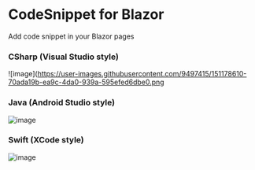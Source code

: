 # CodeSnippet for Blazor
Add code snippet in your Blazor pages

### CSharp (Visual Studio style)
![image](https://user-images.githubusercontent.com/9497415/151178610-70ada19b-ea9c-4da0-939a-595efed6dbe0.png

### Java (Android Studio style)
![image](https://user-images.githubusercontent.com/9497415/151179370-1ce9fb6f-bd28-4d09-8c7a-dce1e9e91d12.png)

### Swift (XCode style)
![image](https://user-images.githubusercontent.com/9497415/151178395-5210843f-2ddd-4e36-86c1-38eb04d1e1b4.png)
